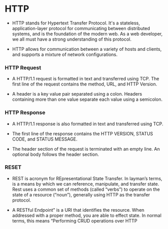 # HTTP

 - HTTP stands for Hypertext Transfer Protocol. It's a stateless, application-layer protocol for communicating between distributed systems, and is the foundation of the modern web. As a web developer, we all must have a strong understanding of this protocol.

 - HTTP allows for communication between a variety of hosts and clients, and supports a mixture of network configurations.

 ### HTTP Request
   - A HTTP/1.1 request is formatted in text and transferred using TCP. The first line of the request contains the method, URL, and HTTP Version.

  - A header is a key value pair separated using a colon. Headers containing more than one value separate each value using a semicolon.

 ### HTTP Response
   - A HTTP/1.1 response is also formatted in text and transferred using TCP.

   - The first line of the response contains the HTTP VERSION, STATUS CODE, and STATUS MESSAGE.

   - The header section of the request is terminated with an empty line. An optional body follows the header section.

 ### RESET
  
  - REST is acronym for REpresentational State Transfer. In layman’s terms, is a means by which we can reference, manipulate, and transfer state. Rest uses a common set of methods (called “verbs”) to operate on the state of a resource (“noun”), generally using HTTP as the transfer protocol.

  - A RESTful Endpoint” is a URI that identifies the resource. When addressed with a proper method, you are able to effect state. In normal terms, this means “Performing CRUD operations over HTTP

